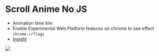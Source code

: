 # Scroll Anime No JS

- Animation time line
- Enable Experimental Web Platform features on chrome to see effect `chrome://flags`
- [Insight](https://www.youtube.com/watch?v=EkEyA4RtfNE)

![](https://res.cloudinary.com/shaolinmkz/image/upload/v1615672949/Random-Icons/scroll-no-js.gif)